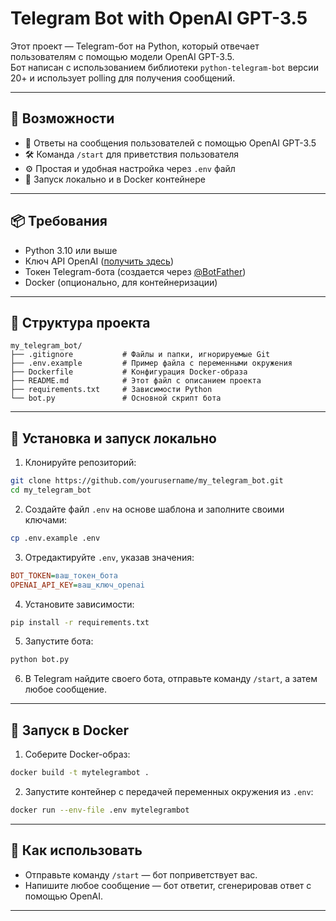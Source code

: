 # Telegram Bot with OpenAI GPT-3.5

Этот проект — Telegram-бот на Python, который отвечает пользователям с помощью модели OpenAI GPT-3.5.  
Бот написан с использованием библиотеки `python-telegram-bot` версии 20+ и использует polling для получения сообщений.

---

## 🔧 Возможности

- 🤖 Ответы на сообщения пользователей с помощью OpenAI GPT-3.5  
- 🛠 Команда `/start` для приветствия пользователя  
- ⚙️ Простая и удобная настройка через `.env` файл  
- 🐳 Запуск локально и в Docker контейнере  

---

## 📦 Требования

- Python 3.10 или выше  
- Ключ API OpenAI ([получить здесь](https://platform.openai.com/account/api-keys))  
- Токен Telegram-бота (создается через [@BotFather](https://t.me/BotFather))  
- Docker (опционально, для контейнеризации)  

---

## 📁 Структура проекта

```
my_telegram_bot/
├── .gitignore           # Файлы и папки, игнорируемые Git
├── .env.example         # Пример файла с переменными окружения
├── Dockerfile           # Конфигурация Docker-образа
├── README.md            # Этот файл с описанием проекта
├── requirements.txt     # Зависимости Python
└── bot.py               # Основной скрипт бота
```

---

## 🚀 Установка и запуск локально

1. Клонируйте репозиторий:

```bash
git clone https://github.com/yourusername/my_telegram_bot.git
cd my_telegram_bot
```

2. Создайте файл `.env` на основе шаблона и заполните своими ключами:

```bash
cp .env.example .env
```

3. Отредактируйте `.env`, указав значения:

```ini
BOT_TOKEN=ваш_токен_бота
OPENAI_API_KEY=ваш_ключ_openai
```

4. Установите зависимости:

```bash
pip install -r requirements.txt
```

5. Запустите бота:

```bash
python bot.py
```

6. В Telegram найдите своего бота, отправьте команду `/start`, а затем любое сообщение.

---

## 🐳 Запуск в Docker

1. Соберите Docker-образ:

```bash
docker build -t mytelegrambot .
```

2. Запустите контейнер с передачей переменных окружения из `.env`:

```bash
docker run --env-file .env mytelegrambot
```

---

## 💬 Как использовать

- Отправьте команду `/start` — бот поприветствует вас.  
- Напишите любое сообщение — бот ответит, сгенерировав ответ с помощью OpenAI.

---

